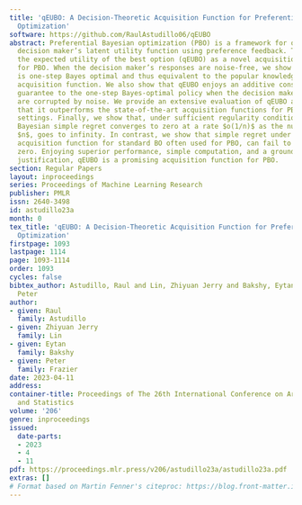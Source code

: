 ```yaml
---
title: 'qEUBO: A Decision-Theoretic Acquisition Function for Preferential Bayesian
  Optimization'
software: https://github.com/RaulAstudillo06/qEUBO
abstract: Preferential Bayesian optimization (PBO) is a framework for optimizing a
  decision maker’s latent utility function using preference feedback. This work introduces
  the expected utility of the best option (qEUBO) as a novel acquisition function
  for PBO. When the decision maker’s responses are noise-free, we show that qEUBO
  is one-step Bayes optimal and thus equivalent to the popular knowledge gradient
  acquisition function. We also show that qEUBO enjoys an additive constant approximation
  guarantee to the one-step Bayes-optimal policy when the decision maker’s responses
  are corrupted by noise. We provide an extensive evaluation of qEUBO and demonstrate
  that it outperforms the state-of-the-art acquisition functions for PBO across many
  settings. Finally, we show that, under sufficient regularity conditions, qEUBO’s
  Bayesian simple regret converges to zero at a rate $o(1/n)$ as the number of queries,
  $n$, goes to infinity. In contrast, we show that simple regret under qEI, a popular
  acquisition function for standard BO often used for PBO, can fail to converge to
  zero. Enjoying superior performance, simple computation, and a grounded decision-theoretic
  justification, qEUBO is a promising acquisition function for PBO.
section: Regular Papers
layout: inproceedings
series: Proceedings of Machine Learning Research
publisher: PMLR
issn: 2640-3498
id: astudillo23a
month: 0
tex_title: 'qEUBO: A Decision-Theoretic Acquisition Function for Preferential Bayesian
  Optimization'
firstpage: 1093
lastpage: 1114
page: 1093-1114
order: 1093
cycles: false
bibtex_author: Astudillo, Raul and Lin, Zhiyuan Jerry and Bakshy, Eytan and Frazier,
  Peter
author:
- given: Raul
  family: Astudillo
- given: Zhiyuan Jerry
  family: Lin
- given: Eytan
  family: Bakshy
- given: Peter
  family: Frazier
date: 2023-04-11
address:
container-title: Proceedings of The 26th International Conference on Artificial Intelligence
  and Statistics
volume: '206'
genre: inproceedings
issued:
  date-parts:
  - 2023
  - 4
  - 11
pdf: https://proceedings.mlr.press/v206/astudillo23a/astudillo23a.pdf
extras: []
# Format based on Martin Fenner's citeproc: https://blog.front-matter.io/posts/citeproc-yaml-for-bibliographies/
---
```

